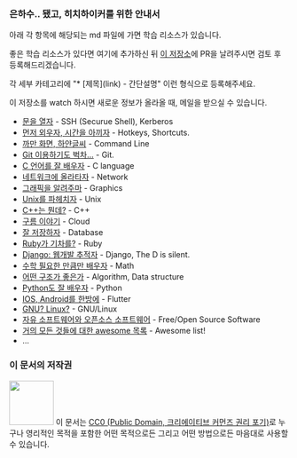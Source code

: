 ### 은하수.. 됐고, 히치하이커를 위한 안내서

아래 각 항목에 해당되는 md 파일에 가면 학습 리소스가 있습니다.

좋은 학습 리소스가 있다면 여기에 추가하신 뒤 [이 저장소](https://github.com/innovationacademy-kr/hitchhikers_guide)에 PR을 날려주시면 검토 후 등록해드리겠습니다.

각 세부 카테고리에 "* \[제목\](link) - 간단설명" 이런 형식으로 등록해주세요.

이 저장소를 watch 하시면 새로운 정보가 올라올 때, 메일을 받으실 수 있습니다.

* [문을 열자](intra.md) - SSH (Securue Shell), Kerberos
* [먼저 외우자, 시간을 아끼자](hotkeys.md) - Hotkeys, Shortcuts.
* [까만 화면, 하얀글씨](cmd.md) - Command Line
* [Git 이용하기도 벅차...](git.md) - Git.
* [C 언어를 잘 배우자](c.md) - C language
* [네트워크에 올라타자](network.md) - Network
* [그래픽을 알려주마](graphic.md) - Graphics
* [Unix를 파헤치자](unix.md) - Unix
* [C++는 뭔데?](cpp.md) - C++
* [구름 이야기](cloud.md) - Cloud
* [잘 저장하자](database.md) - Database
* [Ruby가 기차를?](rubyonrails.md) - Ruby
* [Django: 웹개발 추적자](django.md) - Django, The D is silent.
* [수학 필요한 만큼만 배우자](math.md) - Math
* [어떤 구조가 좋은가](algorithm.md) - Algorithm, Data structure
* [Python도 잘 배우자](python.md) - Python 
* [IOS, Android를 한방에](flutter.md) - Flutter
* [GNU? Linux?](linux.md) - GNU/Linux
* [자유 소프트웨어와 오픈소스 소프트웨어](foss.md) - Free/Open Source Software
* [거의 모든 것들에 대한 awesome 목록](awesome.md) - Awesome list!
* ...

### 이 문서의 저작권 

<img src="https://mirrors.creativecommons.org/presskit/buttons/88x31/png/cc-zero.png" width="80px"></img> 
이 문서는 [CC0 (Public Domain, 크리에이티브 커먼즈 권리 포기)](LICENSE)로 누구나 영리적인 목적을 포함한 어떤 목적으로든 그리고 어떤 방법으로든 마음대로 사용할 수 있습니다.
